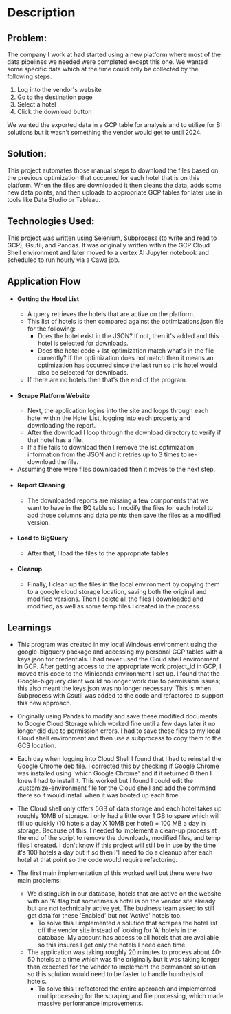 # Description
## Problem:
The company I work at had started using a new platform where most of the data pipelines we needed were completed except this one. We wanted some specific data which at the time could only be collected by the following steps.
1. Log into the vendor's website
2. Go to the destination page
3. Select a hotel
4. Click the download button
    
We wanted the exported data in a GCP table for analysis and to utilize for BI solutions but it wasn't something the vendor would get to until 2024.

## Solution:
This project automates those manual steps to download the files based on the previous optimization that occurred for each hotel that is on this platform. When the files are downloaded it then cleans the data, adds some new data points, and then uploads to appropriate GCP tables for later use in tools like Data Studio or Tableau.

## Technologies Used:
This project was written using Selenium, Subprocess (to write and read to GCP), Gsutil, and Pandas. It was originally written within the GCP Cloud Shell environment and later moved to a vertex AI Jupyter notebook and scheduled to run hourly via a Cawa job.

## Application Flow
- #### Getting the Hotel List
	- A query retrieves the hotels that are active on the platform.
	- This list of hotels is then compared against the optimizations.json file for the following:
		- Does the hotel exist in the JSON? If not, then it's added and this hotel is selected for downloads.
		- Does the hotel code + lst_optimization match what's in the file currently? If the optimization does not match then it means an optimization has occurred since the last run so this hotel would also be selected for downloads. 
	- If there are no hotels then that's the end of the program.
- #### Scrape Platform Website
	- Next, the application logins into the site and loops through each hotel within the Hotel List, logging into each property and downloading the report.
	- After the download I loop through the download directory to verify if that hotel has a file.
	- If a file fails to download then I remove the lst_optimization information from the JSON and it retries up to 3 times to re-download the file.
 - Assuming there were files downloaded then it moves to the next step.
- #### Report Cleaning
	- The downloaded reports are missing a few components that we want to have in the BQ table so I modify the files for each hotel to add those columns and data points then save the files as a modified version.
- #### Load to BigQuery
	- After that, I load the files to the appropriate tables
- #### Cleanup
	- Finally, I clean up the files in the local environment by copying them to a google cloud storage location, saving both the original and modified versions. Then I delete all the files I downloaded and modified, as well as some temp files I created in the process.

## Learnings
- This program was created in my local Windows environment using the google-bigquery package and accessing my personal GCP tables with a keys.json for credentials. I had never used the Cloud shell environment in GCP. After getting access to the appropriate work project_id in GCP, I moved this code to the Miniconda environment I set up. I found that the Google-bigquery client would no longer work due to permission issues; this also meant the keys.json was no longer necessary. This is when Subprocess with Gsutil was added to the code and refactored to support this new approach.

- Originally using Pandas to modify and save these modified documents to Google Cloud Storage which worked fine until a few days later it no longer did due to permission errors. I had to save these files to my local Cloud shell environment and then use a subprocess to copy them to the GCS location.

- Each day when logging into Cloud Shell I found that I had to reinstall the Google Chrome deb file. I corrected this by checking if Google Chrome was installed using 'which Google Chrome' and if it returned 0 then I knew I had to install it. This worked but I found I could edit the .customize-environment file for the Cloud shell and add the command there so it would install when it was booted up each time.

- The Cloud shell only offers 5GB of data storage and each hotel takes up roughly 10MB of storage. I only had a little over 1 GB to spare which will fill up quickly (10 hotels a day X 10MB per hotel) = 100 MB a day in storage. Because of this, I needed to implement a clean-up process at the end of the script to remove the downloads, modified files, and temp files I created. I don't know if this project will still be in use by the time it's 100 hotels a day but if so then I'll need to do a cleanup after each hotel at that point so the code would require refactoring.

- The first main implementation of this worked well but there were two main problems:
	- We distinguish in our database, hotels that are active on the website with an 'A' flag but sometimes a hotel is on the vendor site already but are not technically active yet. The business team asked to still get data for these 'Enabled' but not 'Active' hotels too.
  		- To solve this I implemented a solution that scrapes the hotel list off the vendor site instead of looking for 'A' hotels in the database. My account has access to all hotels that are available so this insures I get only the hotels I need each time.
 	- The application was taking roughly 20 minutes to process about 40-50 hotels at a time which was fine originally but it was taking longer than expected for the vendor to implement the permanent solution so this solution would need to be faster to handle hundreds of hotels.
  		- To solve this I refactored the entire approach and implemented multiprocessing for the scraping and file processing, which made massive performance improvements.
